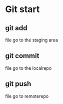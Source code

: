 # Git start

## git add

file go to the staging area

## git commit

file go to the localrepo

## git push

file go to remoterepo
